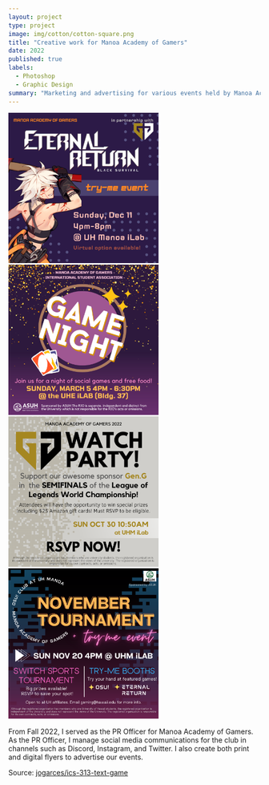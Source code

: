 ```yaml
---
layout: project
type: project
image: img/cotton/cotton-square.png
title: "Creative work for Manoa Academy of Gamers"
date: 2022
published: true
labels:
  - Photoshop
  - Graphic Design
summary: "Marketing and advertising for various events held by Manoa Academy of Gamers."
---
```


<img class="img-fluid" src="../img/mag/MAGxERtryme.png" width = 300>
<img class="img-fluid" src="../img/mag/MAGxISAinsta.png" width = 300>
<img class="img-fluid" src="../img/mag/geng_2022worldfinals.png" width = 300>
<img class="img-fluid" src="../img/mag/novinsta.png" width = 300>

From Fall 2022, I served as the PR Officer for Manoa Academy of Gamers. As the PR Officer, I manage social media communications for the club in channels such as Discord, Instagram, and Twitter. I also create both print and digital flyers to advertise our events.

Source: <a href="https://github.com/jogarces/ics-313-text-game"><i class="large github icon "></i>jogarces/ics-313-text-game</a>

